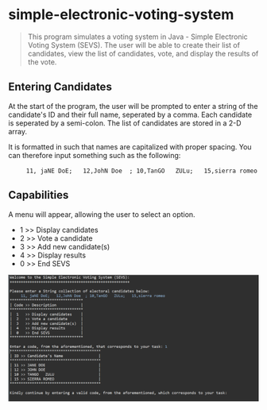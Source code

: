 # simple-electronic-voting-system
> This program simulates a voting system in Java - Simple Electronic Voting System (SEVS). The user will be able to create their list of candidates, view the list of candidates, vote, and display the results of the vote.


## Entering Candidates
At the start of the program, the user will be prompted to enter a string of the candidate's ID and their full name, seperated by a comma. Each candidate is seperated by a semi-colon. The list of candidates are stored in a 2-D array.

It is formatted in such that names are capitalized with proper spacing. You can therefore input something such as the following:
```
     11, jaNE DoE;   12,JohN Doe  ; 10,TanGO   ZULu;   15,sierra romeo
```

## Capabilities
A menu will appear, allowing the user to select an option.
- 1   >> Display candidates
- 2   >> Vote a candidate
- 3   >> Add new candidate(s) 
- 4   >> Display results
- 0   >> End SEVS	

![Preview](/Capture.PNG)
